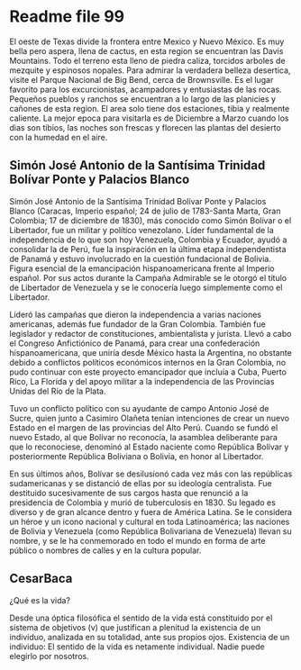 # Readme file 99

El oeste de Texas divide la frontera entre Mexico y Nuevo México. Es muy bella pero aspera, llena de cactus, en esta region se encuentran las Davis Mountains. Todo el terreno esta lleno de piedra caliza, torcidos arboles de mezquite y espinosos nopales. Para admirar la verdadera belleza desertica, visite el Parque Nacional de Big Bend, cerca de Brownsville. Es el lugar favorito para los excurcionistas, acampadores y entusiastas de las rocas. Pequeños pueblos y ranchos se encuentran a lo largo de las planicies y cañones de esta region. El area solo tiene dos estaciones, tibia y realmente caliente. La mejor epoca para visitarla es de Diciembre a Marzo cuando los dias son tibios, las noches son frescas y florecen las plantas del desierto con la humedad en el aire.

## Simón José Antonio de la Santísima Trinidad Bolívar Ponte y Palacios Blanco

Simón José Antonio de la Santísima Trinidad Bolívar Ponte y Palacios Blanco (Caracas, Imperio español; 24 de julio de 1783​-Santa Marta, Gran Colombia; 17 de diciembre de 1830), más conocido como Simón Bolívar o el Libertador, fue un militar y político venezolano.​ Líder fundamental de la independencia de lo que son hoy Venezuela, Colombia y Ecuador, ayudó a consolidar la de Perú, fue la inspiración en la última etapa independentista de Panamá y estuvo involucrado en la cuestión fundacional de Bolivia. Figura esencial de la emancipación hispanoamericana frente al Imperio español. Por sus actos durante la Campaña Admirable se le otorgó el título de Libertador de Venezuela y se le conocería luego simplemente como el Libertador.

Lideró las campañas que dieron la independencia a varias naciones americanas, además fue fundador de la Gran Colombia. También fue legislador y redactor de constituciones, ambientalista y jurista. Llevó a cabo el Congreso Anfictiónico de Panamá, para crear una confederación hispanoamericana, que uniría desde México hasta la Argentina, no obstante debido a conflictos políticos económicos internos en la Gran Colombia, no pudo continuar con este proyecto emancipador que incluía a Cuba, Puerto Rico, La Florida y del apoyo militar a la independencia de las Provincias Unidas del Río de la Plata.

Tuvo un conflicto político con su ayudante de campo Antonio José de Sucre, quien junto a Casimiro Olañeta tenían intenciones de crear un nuevo Estado en el margen de las provincias del Alto Perú. Cuando se fundó el nuevo Estado, al que Bolívar no reconocía, la asamblea deliberante para que lo reconociese, denominó al Estado naciente como República Bolívar y posteriormente República Boliviana o Bolivia, en honor al Libertador.

En sus últimos años, Bolívar se desilusionó cada vez más con las repúblicas sudamericanas y se distanció de ellas por su ideología centralista. Fue destituido sucesivamente de sus cargos hasta que renunció a la presidencia de Colombia y murió de tuberculosis en 1830. Su legado es diverso y de gran alcance dentro y fuera de América Latina. Se le considera un héroe y un icono nacional y cultural en toda Latinoamérica; las naciones de Bolivia y Venezuela (como República Bolivariana de Venezuela) llevan su nombre, y se le ha conmemorado en todo el mundo en forma de arte público o nombres de calles y en la cultura popular.

## CesarBaca

¿Qué es la vida? 

Desde una óptica filosófica el sentido de la vida está constituido por el sistema de objetivos (v) que justifican a plenitud la existencia de un individuo, analizada en su totalidad, ante sus propios ojos. Existencia de un individuo: El sentido de la vida es netamente individual. Nadie puede elegirlo por nosotros.
